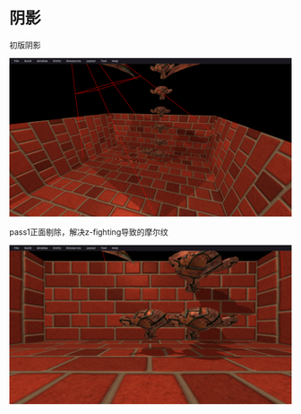 # 阴影

初版阴影

![Snipaste_2021-10-21_00-41-23](https://raw.githubusercontent.com/zolo-mario/image-host/main/20211021/Snipaste_2021-10-21_00-41-23.1ukj4tev8bgg.png)

pass1正面剔除，解决z-fighting导致的摩尔纹

![Snipaste_2021-10-21_10-44-37](https://raw.githubusercontent.com/zolo-mario/image-host/main/20211021/Snipaste_2021-10-21_10-44-37.75p2j1ezn9c.png)

